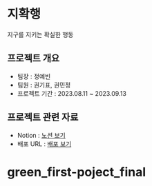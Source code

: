 # 지확행

지구를 지키는 확실한 행동

## 프로젝트 개요

- 팀장 : 정예빈
- 팀원 : 권기표, 권민정
- 프로젝트 기간 : 2023.08.11 ~ 2023.09.13

## 프로젝트 관련 자료

- Notion : [노션 보기](https://www.notion.so/invite/06dbd24e1470b5c8b810bb7fd987b512f9583f4d)
- 배포 URL : [배포 보기](https:)
# green_first-poject_final
